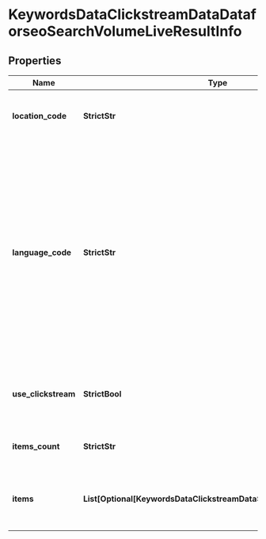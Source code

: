 # KeywordsDataClickstreamDataDataforseoSearchVolumeLiveResultInfo


## Properties

| Name | Type | Description | Notes |
|------------ | ------------- | ------------- | -------------|
**location_code** | **StrictStr** | location code in a POST array<br>if there is no data, then the value is null |[optional]|
**language_code** | **StrictStr** | language code in a POST array<br><br>Note:if the keyword in the POST array appears to be misspelled, data will be returned for the correctly spelled keyword;<br>we use the functionality of Google Ads API to check and validate the spelling of keywords, learn more by this link |[optional]|
**use_clickstream** | **StrictBool** | indicates if the use_clickstream parameter is active<br>possible values: true, false |[optional]|
**items_count** | **StrictStr** | ithe number of results returned in the items array |[optional]|
**items** | **List[Optional[KeywordsDataClickstreamDataSearchVolumeLiveItem]]** | array of keywords<br>contains keywords and their search volume rates |[optional]|